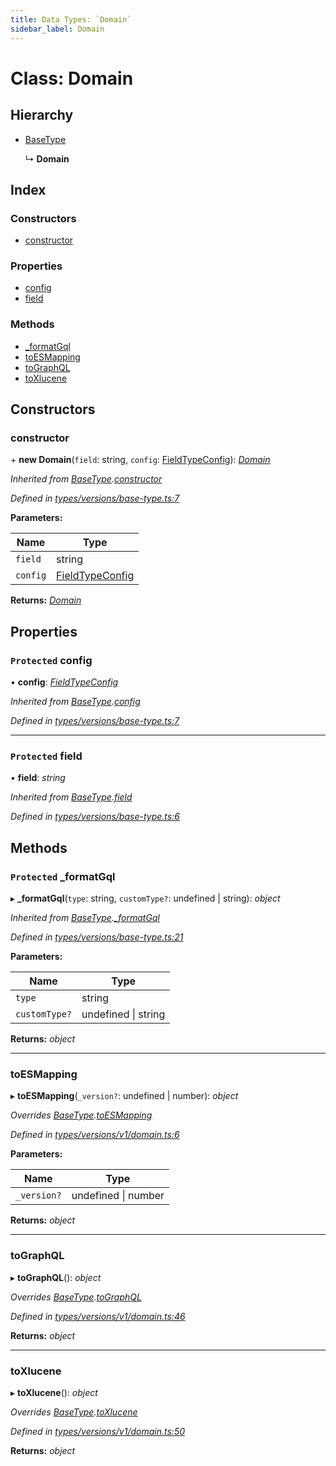 ```yaml
---
title: Data Types: `Domain`
sidebar_label: Domain
---
```


# Class: Domain

## Hierarchy

* [BaseType](basetype.md)

  ↳ **Domain**

## Index

### Constructors

* [constructor](domain.md#constructor)

### Properties

* [config](domain.md#protected-config)
* [field](domain.md#protected-field)

### Methods

* [_formatGql](domain.md#protected-_formatgql)
* [toESMapping](domain.md#toesmapping)
* [toGraphQL](domain.md#tographql)
* [toXlucene](domain.md#toxlucene)

## Constructors

###  constructor

\+ **new Domain**(`field`: string, `config`: [FieldTypeConfig](../overview.md#fieldtypeconfig)): *[Domain](domain.md)*

*Inherited from [BaseType](basetype.md).[constructor](basetype.md#constructor)*

*Defined in [types/versions/base-type.ts:7](https://github.com/terascope/teraslice/blob/d8feecc03/packages/data-types/src/types/versions/base-type.ts#L7)*

**Parameters:**

Name | Type |
------ | ------ |
`field` | string |
`config` | [FieldTypeConfig](../overview.md#fieldtypeconfig) |

**Returns:** *[Domain](domain.md)*

## Properties

### `Protected` config

• **config**: *[FieldTypeConfig](../overview.md#fieldtypeconfig)*

*Inherited from [BaseType](basetype.md).[config](basetype.md#protected-config)*

*Defined in [types/versions/base-type.ts:7](https://github.com/terascope/teraslice/blob/d8feecc03/packages/data-types/src/types/versions/base-type.ts#L7)*

___

### `Protected` field

• **field**: *string*

*Inherited from [BaseType](basetype.md).[field](basetype.md#protected-field)*

*Defined in [types/versions/base-type.ts:6](https://github.com/terascope/teraslice/blob/d8feecc03/packages/data-types/src/types/versions/base-type.ts#L6)*

## Methods

### `Protected` _formatGql

▸ **_formatGql**(`type`: string, `customType?`: undefined | string): *object*

*Inherited from [BaseType](basetype.md).[_formatGql](basetype.md#protected-_formatgql)*

*Defined in [types/versions/base-type.ts:21](https://github.com/terascope/teraslice/blob/d8feecc03/packages/data-types/src/types/versions/base-type.ts#L21)*

**Parameters:**

Name | Type |
------ | ------ |
`type` | string |
`customType?` | undefined &#124; string |

**Returns:** *object*

___

###  toESMapping

▸ **toESMapping**(`_version?`: undefined | number): *object*

*Overrides [BaseType](basetype.md).[toESMapping](basetype.md#abstract-toesmapping)*

*Defined in [types/versions/v1/domain.ts:6](https://github.com/terascope/teraslice/blob/d8feecc03/packages/data-types/src/types/versions/v1/domain.ts#L6)*

**Parameters:**

Name | Type |
------ | ------ |
`_version?` | undefined &#124; number |

**Returns:** *object*

___

###  toGraphQL

▸ **toGraphQL**(): *object*

*Overrides [BaseType](basetype.md).[toGraphQL](basetype.md#abstract-tographql)*

*Defined in [types/versions/v1/domain.ts:46](https://github.com/terascope/teraslice/blob/d8feecc03/packages/data-types/src/types/versions/v1/domain.ts#L46)*

**Returns:** *object*

___

###  toXlucene

▸ **toXlucene**(): *object*

*Overrides [BaseType](basetype.md).[toXlucene](basetype.md#abstract-toxlucene)*

*Defined in [types/versions/v1/domain.ts:50](https://github.com/terascope/teraslice/blob/d8feecc03/packages/data-types/src/types/versions/v1/domain.ts#L50)*

**Returns:** *object*
